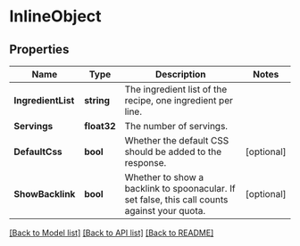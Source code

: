 # InlineObject

## Properties

Name | Type | Description | Notes
------------ | ------------- | ------------- | -------------
**IngredientList** | **string** | The ingredient list of the recipe, one ingredient per line. | 
**Servings** | **float32** | The number of servings. | 
**DefaultCss** | **bool** | Whether the default CSS should be added to the response. | [optional] 
**ShowBacklink** | **bool** | Whether to show a backlink to spoonacular. If set false, this call counts against your quota. | [optional] 

[[Back to Model list]](../README.md#documentation-for-models) [[Back to API list]](../README.md#documentation-for-api-endpoints) [[Back to README]](../README.md)


